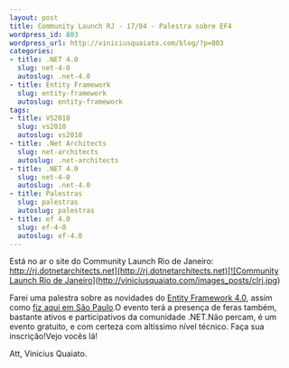 ```yaml
--- 
layout: post
title: Community Launch RJ - 17/04 - Palestra sobre EF4
wordpress_id: 803
wordpress_url: http://viniciusquaiato.com/blog/?p=803
categories: 
- title: .NET 4.0
  slug: net-4-0
  autoslug: .net-4.0
- title: Entity Framework
  slug: entity-framework
  autoslug: entity-framework
tags: 
- title: VS2010
  slug: vs2010
  autoslug: vs2010
- title: .Net Architects
  slug: net-architects
  autoslug: .net-architects
- title: .NET 4.0
  slug: net-4-0
  autoslug: .net-4.0
- title: Palestras
  slug: palestras
  autoslug: palestras
- title: ef 4.0
  slug: ef-4-0
  autoslug: ef-4.0
---
```



Está no ar o site do Community Launch Rio de Janeiro: [http://rj.dotnetarchitects.net](http://rj.dotnetarchitects.net)[![Community Launch Rio de Janeiro](http://viniciusquaiato.com/images_posts/clrj-300x235.jpg "Community Launch Rio de Janeiro")](http://viniciusquaiato.com/images_posts/clrj.jpg)

Farei uma palestra sobre as novidades do [Entity Framework 4.0](http://viniciusquaiato.com/blog/category/entity-framework/), assim como [fiz aqui em São Paulo](http://viniciusquaiato.com/blog/slides-e-demos-palestra-entity-framework-4-no-community-launch-sp/).O evento terá a presença de feras também, bastante ativos e participativos da comunidade .NET.Não percam, é um evento gratuito, e com certeza com altíssimo nível técnico. Faça sua inscrição!Vejo vocês lá!

Att,
Vinicius Quaiato.
